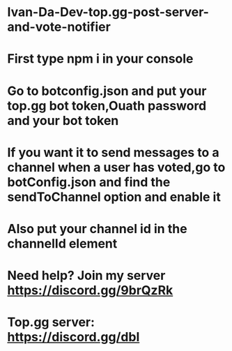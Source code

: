 # Ivan-Da-Dev-top.gg-post-server-and-vote-notifier
# First type npm i in your console
# Go to botconfig.json and put your top.gg bot token,Ouath password and your bot token
# If you want it to send messages to a channel when a user has voted,go to botConfig.json and find the sendToChannel option and enable it
# Also put your channel id in the channelId element
# Need help? Join my server https://discord.gg/9brQzRk
# Top.gg server: https://discord.gg/dbl
